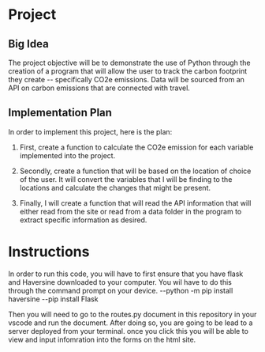 # Project

## Big Idea
The project objective will be to demonstrate the use of Python through the creation of a program that will allow the user to track the carbon footprint they create -- specifically CO2e emissions.  Data will be sourced from an API on carbon emissions that are connected with travel.  

## Implementation Plan
In order to implement this project, here is the plan:

1. First, create a function to calculate the CO2e emission for each variable implemented into the project.

1. Secondly, create a function that will be based on the location of choice of the user. It will convert the variables that I will be finding to the locations and calculate the changes that might be present.

1. Finally, I will create a function that will read the API information that will either read from the site or read from a data folder in the program to extract specific information as desired.


# Instructions
In order to run this code, you will have to first ensure that you have flask and Haversine downloaded to your computer. You wil have to do this through the command prompt on your device.
--python -m pip install haversine
--pip install Flask

Then you will need to go to the routes.py document in this repository in your vscode and run the document. After doing so, you are going to be lead to a server deployed from your terminal. once you click this you will be able to view and input infomration into the forms on the html site.
